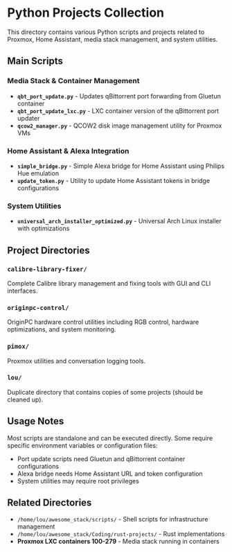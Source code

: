 # Python Projects Collection

This directory contains various Python scripts and projects related to Proxmox, Home Assistant, media stack management, and system utilities.

## Main Scripts

### Media Stack & Container Management
- **`qbt_port_update.py`** - Updates qBittorrent port forwarding from Gluetun container
- **`qbt_port_update_lxc.py`** - LXC container version of the qBittorrent port updater
- **`qcow2_manager.py`** - QCOW2 disk image management utility for Proxmox VMs

### Home Assistant & Alexa Integration
- **`simple_bridge.py`** - Simple Alexa bridge for Home Assistant using Philips Hue emulation
- **`update_token.py`** - Utility to update Home Assistant tokens in bridge configurations

### System Utilities
- **`universal_arch_installer_optimized.py`** - Universal Arch Linux installer with optimizations

## Project Directories

### `calibre-library-fixer/`
Complete Calibre library management and fixing tools with GUI and CLI interfaces.

### `originpc-control/`
OriginPC hardware control utilities including RGB control, hardware optimizations, and system monitoring.

### `pimox/`
Proxmox utilities and conversation logging tools.

### `lou/`
Duplicate directory that contains copies of some projects (should be cleaned up).

## Usage Notes

Most scripts are standalone and can be executed directly. Some require specific environment variables or configuration files:

- Port update scripts need Gluetun and qBittorrent container configurations
- Alexa bridge needs Home Assistant URL and token configuration
- System utilities may require root privileges

## Related Directories

- `/home/lou/awesome_stack/scripts/` - Shell scripts for infrastructure management
- `/home/lou/awesome_stack/Coding/rust-projects/` - Rust implementations
- **Proxmox LXC containers 100-279** - Media stack running in containers
